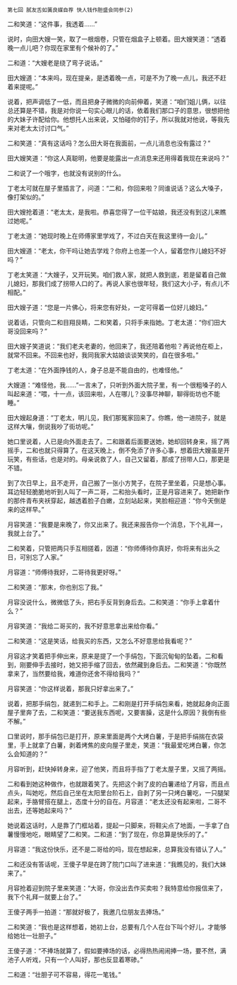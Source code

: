     第七回 腻友舌如簧良媒自荐 快人钱作胆盛会同参(2) 

   二和笑道：“这件事，我透着……”

   说时，向田大嫂一笑，取了一根烟卷，只管在烟盒子上顿着。田大嫂笑道：“透着晚一点儿吧？你现在家里有个候补的了。”

   二和道：“大嫂老是绕了弯子说话。”

   田大嫂道：“本来吗，现在提亲，是透着晚一点，可是不为了晚一点儿，我还不赶着来提呢。”

   说着，把声调低了一低，而且把身子微微的向前伸着，笑道：“咱们姐儿俩，以往总还算是不错，我是对你说一句实心眼儿的话，依着我们那口子的意思，很想把他的大妹子许配给你。他想托人出来说，又怕碰你的钉子，所以我就对他说，等我先来对老太太讨讨口气。”

   二和笑道：“真有这话吗？怎么田大哥在我面前，一点儿消息也没有露过？”

   田大嫂笑道：“你这人真聪明，他要是能露出一点消息来还用得着我现在来说吗？”

   二和说了一个哦字，也就没有说别的什么。

   丁老太可就在屋子里插言了，问道：“二和，你回来啦？同谁说话？这么大嗓子，像打架似的。”

   田大嫂抢着道：“老太太，是我啦。恭喜您得了一位干姑娘，我还没有到这儿来瞧过她呢。”

   丁老太道：“她现时晚上在师傅家里学戏了，不过白天在我这里待一会儿。”

   田大嫂道：“老太，你干吗让她去学戏？你府上也差一个人，留着您作儿媳妇不好吗？”

   丁老太笑道：“大嫂子，又开玩笑。咱们救人家，就把人救到底，若是留着自己做儿媳妇，那我们成了拐带人口的了。再说人家也很年轻，我们这大小子，有点儿不相配。”

   田大嫂子道：“您是一片佛心，将来您有好处，一定可得着一位好儿媳妇。”

   说着话，只管向二和目翔艮睛，二和笑着，只将手来指她。丁老太道：“你们田大哥没回来吗？”

   田大嫂子笑道说：“我们老夫老妻的，他回来了，我还陪着他啦？再说他在柜上，就常不回来。不回来也好，我同我家大姑娘谈谈笑笑的，自在很多啦。”

   丁老太道：“在外面挣钱的人，身子总是不能自由的，也难怪他。”

   大嫂道：“难怪他，我……”一言未了，只听到外面大院子里，有一个很粗嗓子的人叫起来道：“喂，十一点，该回来啦，人在哪儿？没事尽神聊，聊得街坊也不能睡。”

   田大嫂起身道：“丁老太，明儿见，我们那冤家回来了。你瞧，他一进院子，就是这样大嚷，倒说我吵了街坊呢。”

   她口里说着，人已是向外面走去了。二和跟着后面要送她，她却回转身来，摇了两摇手，二和也就只得算了。在这天晚上，倒不免添了许多心事，想着田大嫂虽是开玩笑，有些话，也是对的。母亲说救了人，自己又留着，那成了拐带人口，那更是不错。

   到了次日早上，且不走开，自己搬了一张小方凳子，在院子里坐着，只是想心事。耳边轻轻脆脆地听到人叫了一声二哥，二和抬头看时，正是月容进来了。她把新作的那件青布夹袄穿起，越透着脸子白嫩，立刻站起来，笑脸相迎道：“你今天倒是来的这样早。”

   月容笑道：“我要是来晚了，你又出来了。我还来报告你一个消息，下个礼拜一，我就上台了。”

   二和笑着，只管把两只手互相搓着，因道：“你师傅待你真好，你将来有出头之日，可别忘了人家。”

   月容道：“师傅待我好，二哥待我更好呀。”

   二和笑道：“那末，你也别忘了我。”

   月容没说什么，微微低了头，把右手反背到身后去。二和笑道：“你手上拿着什么？”

   月容笑道：“我给二哥买的，我不好意思拿出来给你看。”

   二和笑道：“这是笑话，给我买的东西，又怎么不好意思给我看呢？”

   月容这才笑着把手伸出来，原来是提了一个手绢包，下面沉甸甸的坠着。二和看到，刚要伸手去接时，她又把手缩了回去，依然藏到身后去。二和笑道：“你既然拿来了，当然要给我，难道你还舍不得给我吗？”

   月容笑道：“你这样说着，那我只好拿出来了。”

   说着，把那手绢包，就递到二和手上。二和刚是打开手绢包来看，她就起身向正面屋子里奔了去，二和笑道：“要送我东西呢，又要害臊，这是什么原因？我倒有些不解。”

   口里说时，那手绢包已是打开，原来里面是两个大烤白薯，于是把手绢揣在衣袋里，手上就拿了白薯，剥着烤焦的皮向屋子里走，笑道：“我最爱吃烤白薯，你怎么会知道的？”

   月容听到，赶快掉转身来，迎了他笑，而且将手指了丁老太屋子里，又摇了两摇。

   二和看到她这种做作，也就跟着笑了。先把这个剥了皮的白薯递给了月容，而且点点头，叫她吃，然后自己坐在太阳里台阶石上，自剥了另一只烤白薯吃，一只腿架起来，手胳臂搭在腿上，态度十分的自在。月容道：“老太还没有起来啦，二哥不出去，还等她起来吗？”

   她说着这话时，人是靠了门框站着，提起一只脚来，将鞋尖点了地面，一手拿了白薯慢慢地吃，眼睛望了二和笑。二和道：“到了现在，你总算是快乐的了。”

   月容道：“我这份快乐，还不是二哥给的吗，现在想起来，总算我没有错认了人。”

   二和还没有答话呢，王傻子早是在跨了院门口叫了进来道：“我瞧见的，我们大妹来了。”

   月容抢着迎到院子里来笑道：“大哥，你没出去作买卖啦？我特意给你报信来了，我下个礼拜一就要上台了。”

   王傻子两手一拍道：“那就好极了，我邀几位朋友去捧场。”

   二和笑道：“我也是这样想着，她初上台，总要有几个人在台下叫个好儿，才能够给她壮一壮胆子。”

   王傻子道：“不捧场就算了，假如要捧场的话，必得热热闹闹捧一场，要不然，满池子人听戏，只有一个人叫好，那也反显着寒碜。”

   二和道：“壮胆子可不容易，得花一笔钱。”

